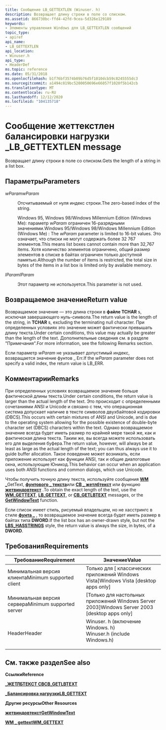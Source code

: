 ```yaml
---
title: Сообщение LB_GETTEXTLEN (Winuser. h)
description: Возвращает длину строки в поле со списком.
ms.assetid: 866730bc-ffd4-42fd-9cea-5d326e129189
keywords:
- Элементы управления Windows для LB_GETTEXTLEN сообщений
topic_type:
- apiref
api_name:
- LB_GETTEXTLEN
api_location:
- Winuser.h
api_type:
- HeaderDef
ms.topic: reference
ms.date: 05/31/2018
ms.openlocfilehash: b1f76bf3574b09b76d5f1010dcb59c8245555dc3
ms.sourcegitcommit: a1494c819bc5200050696e66057f1020f5b142cb
ms.translationtype: MT
ms.contentlocale: ru-RU
ms.lasthandoff: 12/12/2020
ms.locfileid: "104135718"
---
```

# <a name="lb_gettextlen-message"></a><span data-ttu-id="c2e8d-104">Сообщение жеттекстлен балансировки нагрузки \_</span><span class="sxs-lookup"><span data-stu-id="c2e8d-104">LB\_GETTEXTLEN message</span></span>

<span data-ttu-id="c2e8d-105">Возвращает длину строки в поле со списком.</span><span class="sxs-lookup"><span data-stu-id="c2e8d-105">Gets the length of a string in a list box.</span></span>

## <a name="parameters"></a><span data-ttu-id="c2e8d-106">Параметры</span><span class="sxs-lookup"><span data-stu-id="c2e8d-106">Parameters</span></span>

<dl> <dt>

<span data-ttu-id="c2e8d-107">*wParam*</span><span class="sxs-lookup"><span data-stu-id="c2e8d-107">*wParam*</span></span> 
</dt> <dd>

<span data-ttu-id="c2e8d-108">Отсчитываемый от нуля индекс строки.</span><span class="sxs-lookup"><span data-stu-id="c2e8d-108">The zero-based index of the string.</span></span>

<span data-ttu-id="c2e8d-109">Windows 95, Windows 98/Windows Millennium Edition (Windows Me): параметр *wParam* ограничен 16-разрядными значениями.</span><span class="sxs-lookup"><span data-stu-id="c2e8d-109">Windows 95/Windows 98/Windows Millennium Edition (Windows Me) : The *wParam* parameter is limited to 16-bit values.</span></span> <span data-ttu-id="c2e8d-110">Это означает, что списки не могут содержать более 32 767 элементов.</span><span class="sxs-lookup"><span data-stu-id="c2e8d-110">This means list boxes cannot contain more than 32,767 items.</span></span> <span data-ttu-id="c2e8d-111">Хотя количество элементов ограничено, общий размер элементов в списке в байтах ограничен только доступной памятью.</span><span class="sxs-lookup"><span data-stu-id="c2e8d-111">Although the number of items is restricted, the total size in bytes of the items in a list box is limited only by available memory.</span></span>

</dd> <dt>

<span data-ttu-id="c2e8d-112">*lParam*</span><span class="sxs-lookup"><span data-stu-id="c2e8d-112">*lParam*</span></span> 
</dt> <dd>

<span data-ttu-id="c2e8d-113">Этот параметр не используется.</span><span class="sxs-lookup"><span data-stu-id="c2e8d-113">This parameter is not used.</span></span>

</dd> </dl>

## <a name="return-value"></a><span data-ttu-id="c2e8d-114">Возвращаемое значение</span><span class="sxs-lookup"><span data-stu-id="c2e8d-114">Return value</span></span>

<span data-ttu-id="c2e8d-115">Возвращаемое значение — это длина строки в **файле TCHAR** s, исключая завершающего нуль-символа.</span><span class="sxs-lookup"><span data-stu-id="c2e8d-115">The return value is the length of the string, in **TCHAR** s, excluding the terminating null character.</span></span> <span data-ttu-id="c2e8d-116">При определенных условиях это значение может фактически превышать длину текста.</span><span class="sxs-lookup"><span data-stu-id="c2e8d-116">Under certain conditions, this value may actually be greater than the length of the text.</span></span> <span data-ttu-id="c2e8d-117">Дополнительные сведения см. в разделе "Примечания".</span><span class="sxs-lookup"><span data-stu-id="c2e8d-117">For more information, see the following Remarks section.</span></span>

<span data-ttu-id="c2e8d-118">Если параметр *wParam* не указывает допустимый индекс, возвращается значение фунтов \_ Err.</span><span class="sxs-lookup"><span data-stu-id="c2e8d-118">If the *wParam* parameter does not specify a valid index, the return value is LB\_ERR.</span></span>

## <a name="remarks"></a><span data-ttu-id="c2e8d-119">Комментарии</span><span class="sxs-lookup"><span data-stu-id="c2e8d-119">Remarks</span></span>

<span data-ttu-id="c2e8d-120">При определенных условиях возвращаемое значение больше фактической длины текста.</span><span class="sxs-lookup"><span data-stu-id="c2e8d-120">Under certain conditions, the return value is larger than the actual length of the text.</span></span> <span data-ttu-id="c2e8d-121">Это происходит с определенными сочетаниями ANSI и Unicode и связано с тем, что операционная система допускает наличие в тексте символов двухбайтовой кодировки (DBCS).</span><span class="sxs-lookup"><span data-stu-id="c2e8d-121">This occurs with certain mixtures of ANSI and Unicode, and is due to the operating system allowing for the possible existence of double-byte character set (DBCS) characters within the text.</span></span> <span data-ttu-id="c2e8d-122">Однако возвращаемое значение всегда будет иметь размер по крайней мере такой же, как и фактическая длина текста. Таким же, вы всегда можете использовать его для выделения буфера.</span><span class="sxs-lookup"><span data-stu-id="c2e8d-122">The return value, however, will always be at least as large as the actual length of the text; you can thus always use it to guide buffer allocation.</span></span> <span data-ttu-id="c2e8d-123">Такое поведение может возникать, если приложение использует как функции ANSI, так и общие диалоговые окна, использующие Юникод.</span><span class="sxs-lookup"><span data-stu-id="c2e8d-123">This behavior can occur when an application uses both ANSI functions and common dialogs, which use Unicode.</span></span>

<span data-ttu-id="c2e8d-124">Чтобы получить точную длину текста, используйте сообщения [**WM \_**](/windows/desktop/winmsg/wm-gettext)GetText, [**фунтового \_ текста**](lb-gettext.md)или [**CB \_ жетлбтекст**](cb-getlbtext.md) или функцию [**жетвиндовтекст**](/windows/desktop/api/winuser/nf-winuser-getwindowtexta) .</span><span class="sxs-lookup"><span data-stu-id="c2e8d-124">To obtain the exact length of the text, use the [**WM\_GETTEXT**](/windows/desktop/winmsg/wm-gettext), [**LB\_GETTEXT**](lb-gettext.md), or [**CB\_GETLBTEXT**](cb-getlbtext.md) messages, or the [**GetWindowText**](/windows/desktop/api/winuser/nf-winuser-getwindowtexta) function.</span></span>

<span data-ttu-id="c2e8d-125">Если список имеет стиль, рисуемый владельцем, но не хасстрингс в стиле [**фунта \_**](list-box-styles.md) , то возвращаемое значение всегда будет иметь размер в байтах типа **DWORD**.</span><span class="sxs-lookup"><span data-stu-id="c2e8d-125">If the list box has an owner-drawn style, but not the [**LBS\_HASSTRINGS**](list-box-styles.md) style, the return value is always the size, in bytes, of a **DWORD**.</span></span>

## <a name="requirements"></a><span data-ttu-id="c2e8d-126">Требования</span><span class="sxs-lookup"><span data-stu-id="c2e8d-126">Requirements</span></span>



| <span data-ttu-id="c2e8d-127">Требование</span><span class="sxs-lookup"><span data-stu-id="c2e8d-127">Requirement</span></span> | <span data-ttu-id="c2e8d-128">Значение</span><span class="sxs-lookup"><span data-stu-id="c2e8d-128">Value</span></span> |
|-------------------------------------|----------------------------------------------------------------------------------------------------------|
| <span data-ttu-id="c2e8d-129">Минимальная версия клиента</span><span class="sxs-lookup"><span data-stu-id="c2e8d-129">Minimum supported client</span></span><br/> | <span data-ttu-id="c2e8d-130">Только для \[ классических приложений Windows Vista\]</span><span class="sxs-lookup"><span data-stu-id="c2e8d-130">Windows Vista \[desktop apps only\]</span></span><br/>                                                           |
| <span data-ttu-id="c2e8d-131">Минимальная версия сервера</span><span class="sxs-lookup"><span data-stu-id="c2e8d-131">Minimum supported server</span></span><br/> | <span data-ttu-id="c2e8d-132">\[Только для настольных приложений Windows Server 2003\]</span><span class="sxs-lookup"><span data-stu-id="c2e8d-132">Windows Server 2003 \[desktop apps only\]</span></span><br/>                                                     |
| <span data-ttu-id="c2e8d-133">Header</span><span class="sxs-lookup"><span data-stu-id="c2e8d-133">Header</span></span><br/>                   | <dl> <span data-ttu-id="c2e8d-134"><dt>Winuser. h (включение Windows. h)</dt></span><span class="sxs-lookup"><span data-stu-id="c2e8d-134"><dt>Winuser.h (include Windows.h)</dt></span></span> </dl> |



## <a name="see-also"></a><span data-ttu-id="c2e8d-135">См. также раздел</span><span class="sxs-lookup"><span data-stu-id="c2e8d-135">See also</span></span>

<dl> <dt>

<span data-ttu-id="c2e8d-136">**Ссылки**</span><span class="sxs-lookup"><span data-stu-id="c2e8d-136">**Reference**</span></span>
</dt> <dt>

[<span data-ttu-id="c2e8d-137">**\_ЖЕТЛБТЕКСТ CB**</span><span class="sxs-lookup"><span data-stu-id="c2e8d-137">**CB\_GETLBTEXT**</span></span>](cb-getlbtext.md)
</dt> <dt>

[<span data-ttu-id="c2e8d-138">**\_Балансировка нагрузки**</span><span class="sxs-lookup"><span data-stu-id="c2e8d-138">**LB\_GETTEXT**</span></span>](lb-gettext.md)
</dt> <dt>

<span data-ttu-id="c2e8d-139">**Другие ресурсы**</span><span class="sxs-lookup"><span data-stu-id="c2e8d-139">**Other Resources**</span></span>
</dt> <dt>

[<span data-ttu-id="c2e8d-140">**жетвиндовтекст**</span><span class="sxs-lookup"><span data-stu-id="c2e8d-140">**GetWindowText**</span></span>](/windows/desktop/api/winuser/nf-winuser-getwindowtexta)
</dt> <dt>

[<span data-ttu-id="c2e8d-141">**WM \_ gettext**</span><span class="sxs-lookup"><span data-stu-id="c2e8d-141">**WM\_GETTEXT**</span></span>](/windows/desktop/winmsg/wm-gettext)
</dt> </dl>

 

